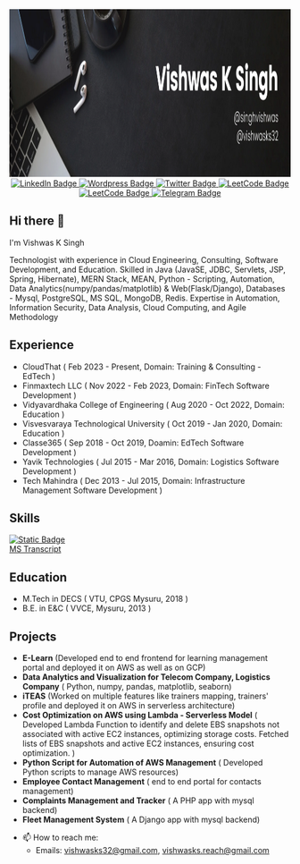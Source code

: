 <div id="header" align="center">
  <div align="center">
  <img src="https://github.com/vishwasks32/vishwasks32/blob/main/Black%20Minimal%20Motivation%20Quote%20LinkedIn%20Banner.png" width="750" height="300"/>
</div>
    <div id="badges">
  <a href="https://www.linkedin.com/in/singhvishwas/">
    <img src="https://img.shields.io/badge/LinkedIn-blue?style=for-the-badge&logo=linkedin&logoColor=white" alt="LinkedIn Badge"/>
  </a>
  <a href="https://singhvishwas.wordpress.com/">
    <img src="https://img.shields.io/badge/WordPress-blue?style=for-the-badge&logo=wordpress&logoColor=white" alt="Wordpress Badge"/>
  </a>
  <a href="https://x.com/vishwasks32">
    <img src="https://img.shields.io/badge/Twitter-blue?style=for-the-badge&logo=x&logoColor=white" alt="Twitter Badge"/>
  </a>
  <a href="https://leetcode.com/u/vishwasks32/">
    <img src="https://img.shields.io/badge/LeetCode-blue?style=for-the-badge&logo=leetcode&logoColor=white" alt="LeetCode Badge"/>
  </a>
  <a href="https://www.geeksforgeeks.org/user/vishwasksingh/">
    <img src="https://img.shields.io/badge/Geeksforgeeks-blue?style=for-the-badge&logo=geeksforgeeks&logoColor=white" alt="LeetCode Badge"/>
  </a>
  <a href="https://t.me/singhvishwas">
    <img src="https://img.shields.io/badge/Telegram-blue?style=for-the-badge&logo=telegram&logoColor=white" alt="Telegram Badge"/>
  </a>
</div>

</div>

## Hi there 👋    

I'm Vishwas K Singh

Technologist with experience in Cloud Engineering, Consulting, Software Development, and Education.
Skilled in Java (JavaSE, JDBC, Servlets, JSP, Spring, Hibernate), MERN Stack, MEAN, Python - Scripting, Automation, Data Analytics(numpy/pandas/matplotlib) & Web(Flask/Django), Databases - Mysql, PostgreSQL, MS SQL, MongoDB, Redis.
Expertise in Automation, Information Security, Data Analysis, Cloud Computing, and Agile Methodology

## Experience
* CloudThat ( Feb 2023 - Present, Domain: Training & Consulting - EdTech )
* Finmaxtech LLC ( Nov 2022 - Feb 2023, Domain: FinTech Software Development )
* Vidyavardhaka College of Engineering ( Aug 2020 - Oct 2022, Domain: Education )
* Visvesvaraya Technological University ( Oct 2019 - Jan 2020, Domain: Education )
* Classe365 ( Sep 2018 - Oct 2019, Doamin: EdTech Software Development )
* Yavik Technologies ( Jul 2015 - Mar 2016, Domain: Logistics Software Development )
* Tech Mahindra ( Dec 2013 - Jul 2015, Domain: Infrastructure Management Software Development )

## Skills 

<a href="http://singhvishwas.me.s3-website-us-east-1.amazonaws.com">
  <img alt="Static Badge" src="https://img.shields.io/badge/Wall%20Of%20Skills-20B2AA" />
</a>
<br>
<a href="https://learn.microsoft.com/en-us/users/vishwasksingh-3717/transcript/dwnw5f5g523j93r">
MS Transcript
</a>

## Education
* M.Tech in DECS ( VTU, CPGS Mysuru, 2018 )
* B.E. in E&C ( VVCE, Mysuru, 2013 )

## Projects
* __E-Learn__ (Developed end to end frontend for learning management portal and deployed it on AWS as well as on GCP)
* __Data Analytics and Visualization for Telecom Company, Logistics Company__ ( Python, numpy, pandas, matplotlib, seaborn)
* __iTEAS__ (Worked on multiple features like trainers mapping, trainers' profile and deployed it on AWS in serverless architecture)​
* __Cost Optimization on AWS using Lambda - Serverless Model__ ( Developed Lambda Function to identify and delete EBS snapshots not associated with active EC2 instances, optimizing storage costs. Fetched lists of EBS snapshots and active EC2 instances, ensuring cost optimization. )
* __Python Script for Automation of AWS Management__ ( Developed Python scripts to manage AWS resources)
* __Employee Contact Management__ ( end to end portal for contacts management)
* __Complaints Management and Tracker__ ( A PHP app with mysql backend)
* __Fleet Management System__ ( A Django app with mysql backend)

- 📫 How to reach me:
  - Emails: vishwasks32@gmail.com, vishwasks.reach@gmail.com
<!--
**vishwasks32/vishwasks32** is a ✨ _special_ ✨ repository because its `README.md` (this file) appears on your GitHub profile.

Here are some ideas to get you started:

- 🔭 I’m currently working on ...
- 🌱 I’m currently learning ...
- 👯 I’m looking to collaborate on ...
- 🤔 I’m looking for help with ...
- 💬 Ask me about ...
- 📫 How to reach me: ...
- 😄 Pronouns: ...
- ⚡ Fun fact: ...
-->
